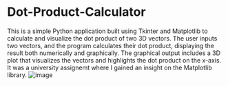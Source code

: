 # Dot-Product-Calculator
This is a simple Python application built using Tkinter and Matplotlib to calculate and visualize the dot product of two 3D vectors. The user inputs two vectors, and the program calculates their dot product, displaying the result both numerically and graphically. The graphical output includes a 3D plot that visualizes the vectors and highlights the dot product on the x-axis. It was a university assignemt where I gained an insight on the Matplotlib library.
![image](https://github.com/user-attachments/assets/4bf2f486-4f91-43ea-aea6-015ff942d03e)
